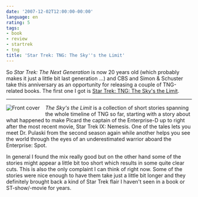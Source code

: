 ```yaml
---
date: '2007-12-02T12:00:00-00:00'
language: en
rating: 5
tags:
- book
- review
- startrek
- tng
title: 'Star Trek: TNG: The Sky''s the Limit'
---
```



So *Star Trek: The Next Generation* is now 20 years old (which probably
makes it just a little bit last generation ...) and CBS and Simon & Schuster
take this anniversary as an opportunity for releasing a couple of TNG-related
books. The first one I got is [Star Trek: TNG: The Sky's the Limit](http://www.simonsays.com/content/book.cfm?tab=24&pid=537604).


-------------------------------

<img src="http://zerokspot.com/uploads/skys_the_limit.jpg" alt="Front cover" style="float:left;margin:0 15px 15px 0" />

*The Sky's the Limit* is a collection of short stories spanning
the whole timeline of TNG so far, starting with a story about what happened
to make Picard the captain of the Enterprise-D up to right after the 
most recent movie, Star Trek IX: Nemesis. One of the tales lets you meet
Dr. Pulaski from the second season again while another helps you see
the world through the eyes of an underestimated warrior aboard the Enterprise:
Spot.

In general I found the mix really good but on the other hand some of the 
stories might appear a little bit too short which results in some quite 
clear cuts. This is also the only complaint I can think of right now. 
Some of the stories were nice enough to have them take just a little bit 
longer and they definitely brought back a kind of Star Trek flair I haven't
seen in a book or ST-show/-movie for years. 